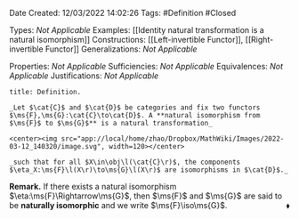 <div class="topSpace"></div>

Date Created: 12/03/2022 14:02:26
Tags: #Definition #Closed

Types: _Not Applicable_
Examples: [[Identity natural transformation is a natural isomorphism]]
Constructions: [[Left-invertible Functor]], [[Right-invertible Functor]]
Generalizations: _Not Applicable_

Properties: _Not Applicable_
Sufficiencies: _Not Applicable_
Equivalences: _Not Applicable_
Justifications: _Not Applicable_

``` ad-Definition
title: Definition.

_Let $\cat{C}$ and $\cat{D}$ be categories and fix two functors $\ms{F},\ms{G}:\cat{C}\to\cat{D}$. A **natural isomorphism from $\ms{F}$ to $\ms{G}$** is a natural transformation_

<center><img src="app://local/home/zhao/Dropbox/MathWiki/Images/2022-03-12_140320/image.svg", width=120></center>

_such that for all $X\in\obj\l(\cat{C}\r)$, the components $\eta_X:\ms{F}\l(X\r)\to\ms{G}\l(X\r)$ are isomorphisms in $\cat{D}$._

```

**Remark.** If there exists a natural isomorphism $\eta:\ms{F}\Rightarrow\ms{G}$, then $\ms{F}$ and $\ms{G}$ are said to be **naturally isomorphic** and we write $\ms{F}\iso\ms{G}$.<span style="float:right;">$\blacklozenge$</span>

